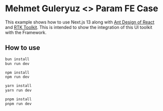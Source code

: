 # Mehmet Guleryuz <> Param FE Case

This example shows how to use Next.js 13 along with [Ant Design of React](https://ant.design) and [RTK Toolkit](https://www.npmjs.com/package/@reduxjs/toolkit). This is intended to show the integration of this UI toolkit with the Framework.

## How to use

```bash
bun install
bun run dev
```

```bash
npm install
npm run dev
```

```bash
yarn install
yarn run dev
```

```bash
pnpm install
pnpm run dev
```